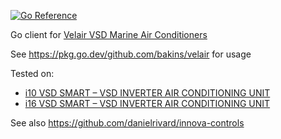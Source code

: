 [![Go Reference](https://pkg.go.dev/badge/github.com/bakins/velair.svg)](https://pkg.go.dev/github.com/bakins/velair)

Go client for [Velair VSD Marine Air Conditioners](https://uflex.it/velair/)

See https://pkg.go.dev/github.com/bakins/velair for usage
    
Tested on:
- [i10 VSD SMART – VSD INVERTER AIR CONDITIONING UNIT](https://uflex.it/product/i10-vsd-smart-vsd-inverter-air-conditioning-unit/)
- [i16 VSD SMART – VSD INVERTER AIR CONDITIONING UNIT](https://uflex.it/product/i16-vsd-smart-vsd-inverter-air-conditioning-unit/)


See also https://github.com/danielrivard/innova-controls
